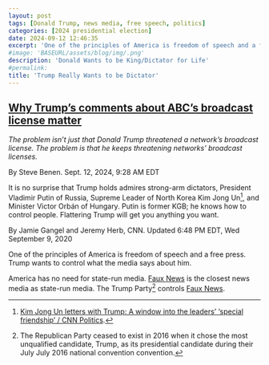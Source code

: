 ```yaml
---
layout: post
tags: [Donald Trump, news media, free speech, politics]
categories: [2024 presidential election]
date: 2024-09-12 12:46:35
excerpt: 'One of the principles of America is freedom of speech and a free press. Trump wants to control what the media says about him.'
#image: 'BASEURL/assets/blog/img/.png'
description: 'Donald Wants to be King/Dictator for Life'
#permalink:
title: 'Trump Really Wants to be Dictator'
---
```



## [Why Trump’s comments about ABC’s broadcast license matter](https://www.msnbc.com/rachel-maddow-show/maddowblog/trumps-comments-abcs-broadcast-license-matter-rcna170786)

*The problem isn’t just that Donald Trump threatened a network’s broadcast license. The problem is that he keeps threatening networks’ broadcast licenses.*

By Steve Benen. Sept. 12, 2024, 9:28 AM EDT

It is no surprise that Trump holds admires strong-arm dictators, President Vladimir Putin of Russia, Supreme Leader of North Korea Kim Jong Un[^11], and Minister Victor Orbán of Hungary. Putin is former KGB; he knows how to control people. Flattering Trump will get you anything you want.

[^11]: [Kim Jong Un letters with Trump: A window into the leaders’ ‘special friendship’ / CNN Politics](https://www.cnn.com/2020/09/09/politics/kim-jong-un-trump-letters-rage-book/index.html). 

By Jamie Gangel and Jeremy Herb, CNN. Updated 6:48 PM EDT, Wed September 9, 2020

One of the principles of America is freedom of speech and a free press. Trump wants to control what the media says about him.

America has no need for state-run media. [Faux News](https://foxnews.com) is the closest news media as state-run media. The Trump Party[^12] controls [Faux News](https://foxnews.com).

[^12]: The Republican Party ceased to exist in 2016 when it chose the most unqualified candidate, Trump, as its presidential candidate during their July July 2016 national convention convention.

